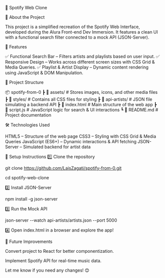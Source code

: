 🎵 Spotify Web Clone

📌 About the Project

This project is a simplified recreation of the Spotify Web Interface, developed during the Alura Front-end Dev Immersion. It features a clean UI with a functional search filter connected to a mock API (JSON-Server).

🚀 Features

✅ Functional Search Bar – Filters artists and playlists based on user input.
✅ Responsive Design – Works across different screen sizes with CSS Grid & Media Queries.
✅ Playlist & Artist Display – Dynamic content rendering using JavaScript & DOM Manipulation.

📂 Project Structure

📦 spotify-from-0
 ┣ 📂 assets/            # Stores images, icons, and other media files
 ┣ 📂 styles/            # Contains all CSS files for styling
 ┣ 📂 api-artists/       # JSON file simulating a backend API
 ┣ 📜 index.html         # Main structure of the web app
 ┣ 📜 script.js          # JavaScript logic for search & UI interactions
 ┗ 📜 README.md          # Project documentation

🛠️ Technologies Used

HTML5 – Structure of the web page
CSS3 – Styling with CSS Grid & Media Queries
JavaScript (ES6+) – Dynamic interactions & API fetching
JSON-Server – Simulated backend for artist data

🔧 Setup Instructions
1️⃣ Clone the repository


git clone https://github.com/LaisZagati/spotify-from-0.git

cd spotify-web-clone

2️⃣ Install JSON-Server

npm install -g json-server

3️⃣ Run the Mock API

json-server --watch api-artists/artists.json --port 5000

4️⃣ Open index.html in a browser and explore the app!

🎯 Future Improvements

Convert project to React for better componentization.

Implement Spotify API for real-time music data.


Let me know if you need any changes! 😊